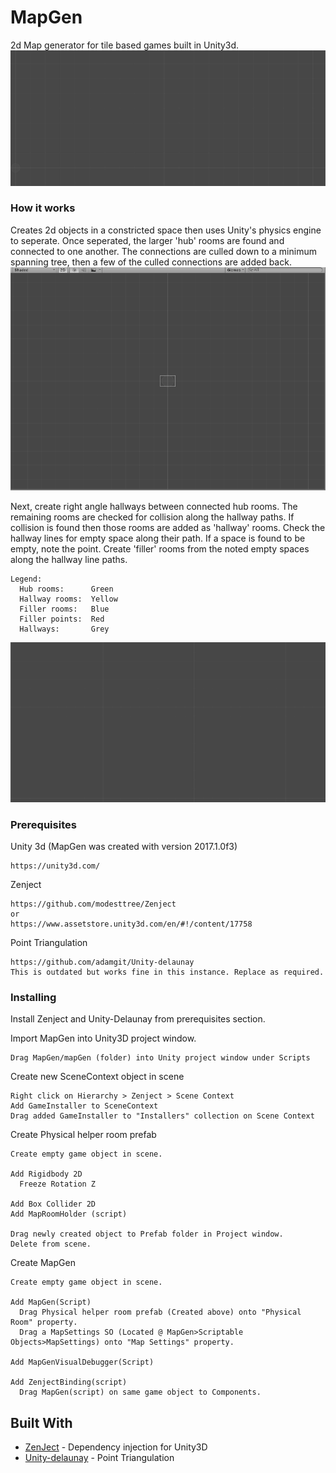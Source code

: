 # MapGen

2d Map generator for tile based games built in Unity3d.
![Alt text](/images/RoomGen_Full_Preview.gif)

### How it works

Creates 2d objects in a constricted space then uses Unity's physics engine to seperate. Once seperated, the larger 'hub' rooms are found and connected to one another. The connections are culled down to a minimum spanning tree, then a few of the culled connections are added back.
![Alt text](/images/RoomGen_WithPaths.gif)

Next, create right angle hallways between connected hub rooms. The remaining rooms are checked for collision along the hallway paths. If collision is found then those rooms are added as 'hallway' rooms. Check the hallway lines for empty space along their path. If a space is found to be empty, note the point. Create 'filler' rooms from the noted empty spaces along the hallway line paths.
```
Legend:
  Hub rooms:      Green
  Hallway rooms:  Yellow
  Filler rooms:   Blue
  Filler points:  Red
  Hallways:       Grey
```
![Alt text](/images/RoomGen_Large_Progression.gif)

### Prerequisites

Unity 3d (MapGen was created with version 2017.1.0f3)
```
https://unity3d.com/
```

Zenject
```
https://github.com/modesttree/Zenject
or
https://www.assetstore.unity3d.com/en/#!/content/17758
```

Point Triangulation
```
https://github.com/adamgit/Unity-delaunay
This is outdated but works fine in this instance. Replace as required.
```

### Installing

Install Zenject and Unity-Delaunay from prerequisites section.

Import MapGen into Unity3D project window.
```
Drag MapGen/mapGen (folder) into Unity project window under Scripts
```

Create new SceneContext object in scene
```
Right click on Hierarchy > Zenject > Scene Context
Add GameInstaller to SceneContext
Drag added GameInstaller to "Installers" collection on Scene Context
```

Create Physical helper room prefab
```
Create empty game object in scene.

Add Rigidbody 2D
  Freeze Rotation Z
  
Add Box Collider 2D
Add MapRoomHolder (script)

Drag newly created object to Prefab folder in Project window.
Delete from scene.
```

Create MapGen
```
Create empty game object in scene.

Add MapGen(Script)
  Drag Physical helper room prefab (Created above) onto "Physical Room" property.
  Drag a MapSettings SO (Located @ MapGen>Scriptable Objects>MapSettings) onto "Map Settings" property.

Add MapGenVisualDebugger(Script)

Add ZenjectBinding(script)
  Drag MapGen(script) on same game object to Components.
```

## Built With

* [ZenJect](https://github.com/modesttree/Zenject) - Dependency injection for Unity3D
* [Unity-delaunay](https://github.com/adamgit/Unity-delaunay) - Point Triangulation
